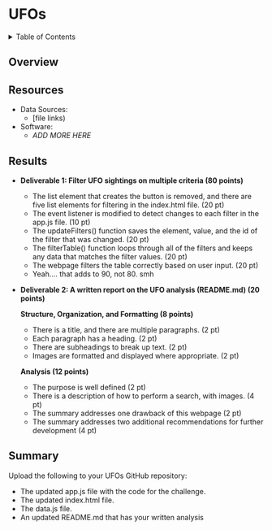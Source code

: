 # UFOs

<details><summary>Table of Contents</summary>
<p>

1. [Overview](https://github.com/catsdata/UFOs#overview)
2. [Resources](https://github.com/catsdata/UFOs#resources)
3. [Results](https://github.com/catsdata/UFOs#results)
4. [Summary](https://github.com/catsdata/UFOs#summary)

</p>
</details>

## Overview

## Resources

- Data Sources:
  - [file links)
- Software:
  - *ADD MORE HERE*      

## Results

- **Deliverable 1: Filter UFO sightings on multiple criteria (80 points)**
    - The list element that creates the button is removed, and there are five list elements for filtering in the index.html file. (20 pt)
    - The event listener is modified to detect changes to each filter in the app.js file. (10 pt)
    - The updateFilters() function saves the element, value, and the id of the filter that was changed. (20 pt)
    - The filterTable() function loops through all of the filters and keeps any data that matches the filter values. (20 pt)
    - The webpage filters the table correctly based on user input. (20 pt)
    - Yeah.... that adds to 90, not 80.  smh

- **Deliverable 2: A written report on the UFO analysis (README.md) (20 points)**
  
    **Structure, Organization, and Formatting (8 points)**
    - There is a title, and there are multiple paragraphs. (2 pt)
    - Each paragraph has a heading. (2 pt)
    - There are subheadings to break up text. (2 pt)
    - Images are formatted and displayed where appropriate. (2 pt)
    
    **Analysis (12 points)**
    - The purpose is well defined (2 pt)
    - There is a description of how to perform a search, with images. (4 pt)
    - The summary addresses one drawback of this webpage (2 pt)
    - The summary addresses two additional recommendations for further development (4 pt)

## Summary

Upload the following to your UFOs GitHub repository:
- The updated app.js file with the code for the challenge.
- The updated index.html file.
- The data.js file.
- An updated README.md that has your written analysis
